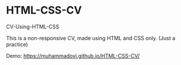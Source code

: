 # HTML-CSS-CV
CV-Using-HTML-CSS

This is a non-responsive CV, made using HTML and CSS only. (Just a practice)

Demo: https://muhammadovi.github.io/HTML-CSS-CV/

